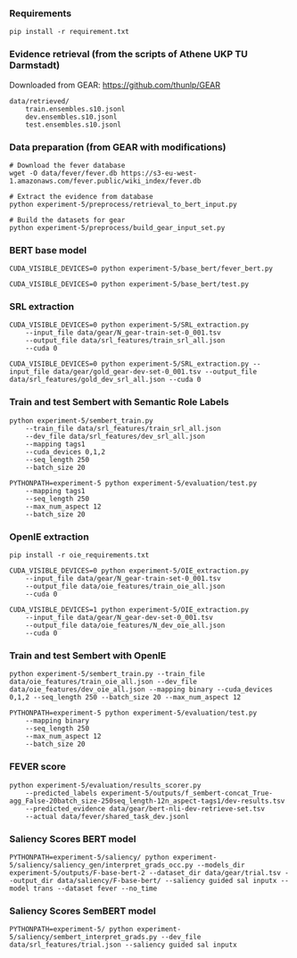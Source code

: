 ### Requirements

```
pip install -r requirement.txt
```

### Evidence retrieval (from the scripts of Athene UKP TU Darmstadt)

Downloaded from GEAR: https://github.com/thunlp/GEAR 

```
data/retrieved/
    train.ensembles.s10.jsonl
    dev.ensembles.s10.jsonl
    test.ensembles.s10.jsonl
```

### Data preparation (from GEAR with modifications)

```
# Download the fever database
wget -O data/fever/fever.db https://s3-eu-west-1.amazonaws.com/fever.public/wiki_index/fever.db

# Extract the evidence from database
python experiment-5/preprocess/retrieval_to_bert_input.py

# Build the datasets for gear
python experiment-5/preprocess/build_gear_input_set.py

```

### BERT base model

```
CUDA_VISIBLE_DEVICES=0 python experiment-5/base_bert/fever_bert.py 

CUDA_VISIBLE_DEVICES=0 python experiment-5/base_bert/test.py
```


### SRL extraction

```
CUDA_VISIBLE_DEVICES=0 python experiment-5/SRL_extraction.py 
    --input_file data/gear/N_gear-train-set-0_001.tsv 
    --output_file data/srl_features/train_srl_all.json 
    --cuda 0 

CUDA_VISIBLE_DEVICES=0 python experiment-5/SRL_extraction.py --input_file data/gear/gold_gear-dev-set-0_001.tsv --output_file data/srl_features/gold_dev_srl_all.json --cuda 0
```

### Train and test Sembert with Semantic Role Labels

```
python experiment-5/sembert_train.py 
    --train_file data/srl_features/train_srl_all.json 
    --dev_file data/srl_features/dev_srl_all.json 
    --mapping tags1 
    --cuda_devices 0,1,2 
    --seq_length 250 
    --batch_size 20

PYTHONPATH=experiment-5 python experiment-5/evaluation/test.py 
    --mapping tags1 
    --seq_length 250 
    --max_num_aspect 12 
    --batch_size 20
```

### OpenIE extraction

```
pip install -r oie_requirements.txt

CUDA_VISIBLE_DEVICES=0 python experiment-5/OIE_extraction.py 
    --input_file data/gear/N_gear-train-set-0_001.tsv 
    --output_file data/oie_features/train_oie_all.json 
    --cuda 0 

CUDA_VISIBLE_DEVICES=1 python experiment-5/OIE_extraction.py 
    --input_file data/gear/N_gear-dev-set-0_001.tsv 
    --output_file data/oie_features/N_dev_oie_all.json 
    --cuda 0
```

### Train and test Sembert with OpenIE

```
python experiment-5/sembert_train.py --train_file data/oie_features/train_oie_all.json --dev_file data/oie_features/dev_oie_all.json --mapping binary --cuda_devices 0,1,2 --seq_length 250 --batch_size 20 --max_num_aspect 12

PYTHONPATH=experiment-5 python experiment-5/evaluation/test.py 
    --mapping binary 
    --seq_length 250 
    --max_num_aspect 12 
    --batch_size 20
```

### FEVER score

```
python experiment-5/evaluation/results_scorer.py 
    --predicted_labels experiment-5/outputs/f_sembert-concat_True-agg_False-20batch_size-250seq_length-12n_aspect-tags1/dev-results.tsv
    --predicted_evidence data/gear/bert-nli-dev-retrieve-set.tsv 
    --actual data/fever/shared_task_dev.jsonl

```

### Saliency Scores BERT model

```
PYTHONPATH=experiment-5/saliency/ python experiment-5/saliency/saliency_gen/interpret_grads_occ.py --models_dir experiment-5/outputs/F-base-bert-2 --dataset_dir data/gear/trial.tsv --output_dir data/saliency/F-base-bert/ --saliency guided sal inputx --model trans --dataset fever --no_time

```

### Saliency Scores SemBERT model

```
PYTHONPATH=experiment-5/ python experiment-5/saliency/sembert_interpret_grads.py --dev_file data/srl_features/trial.json --saliency guided sal inputx

```
